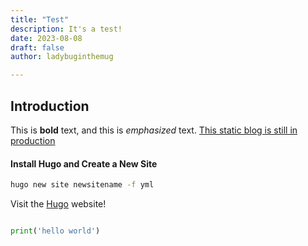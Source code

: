 ```yaml
---
title: "Test"
description: It's a test!
date: 2023-08-08
draft: false
author: ladybuginthemug

---
```


## Introduction

This is **bold** text, and this is *emphasized* text. <u>This static blog is still in production</u>


#### Install Hugo and Create a New Site

```bash
hugo new site newsitename -f yml
```


Visit the [Hugo](https://gohugo.io) website!


```python

print('hello world')

```


